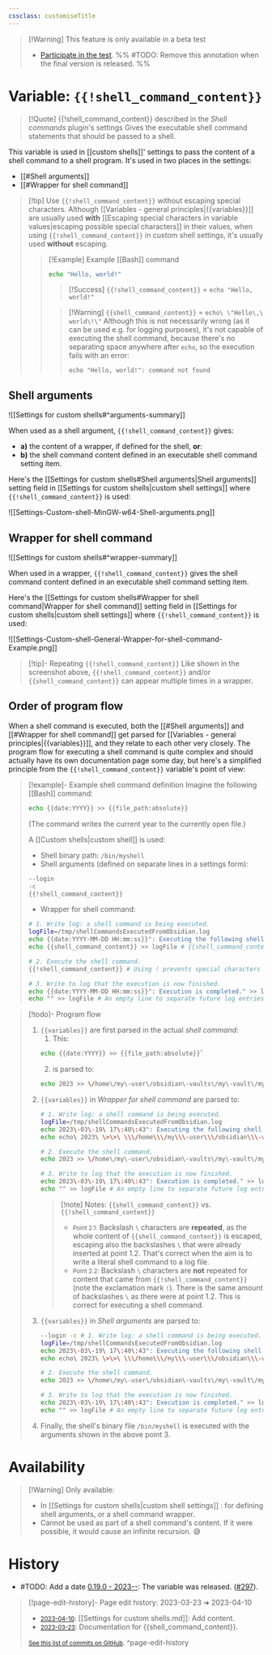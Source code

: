 ```yaml
---
cssclass: customiseTitle
---
```

 > [!Warning] This feature is only available in a beta test
 > - [Participate in the test](https://github.com/Taitava/obsidian-shellcommands/discussions/108#discussioncomment-5277523).
 > %% #TODO: Remove this annotation when the final version is released. %%

# Variable: `{{!shell_command_content}}`
> [!Quote] {{!shell_command_content}} described in the *Shell commands* plugin's settings
> Gives the executable shell command statements that should be passed to a shell.

This variable is used in [[custom shells]]' settings to pass the content of a shell command to a shell program. It's used in two places in the settings:
 - [[#Shell arguments]]
 - [[#Wrapper for shell command]]

> [!tip] Use `{{!shell_command_content}}` without escaping special characters.
>  Although [[Variables - general principles|{{variables}}]] are usually used **with** [[Escaping special characters in variable values|escaping possible special characters]] in their values, when using `{{!shell_command_content}}` in custom shell settings, it's usually used **without** escaping.
>  > [!Example] Example [[Bash]] command
>  > ```bash
>  > echo "Hello, world!"
>  > ```
>  > > [!Success] `{{!shell_command_content}}` = `echo "Hello, world!"`
>  > 
>  > > [!Warning] `{{shell_command_content}}` = `echo\ \"Hello\,\ world\!\"`
>  > > Although this is not necessarily wrong (as it can be used e.g. for logging purposes), it's not capable of executing the shell command, because there's no separating space anywhere after `echo`, so the execution fails with an error:
> > > ```
> > > echo "Hello, world!": command not found
> > > ```

## Shell arguments
![[Settings for custom shells#^arguments-summary]]

When used as a shell argument, `{{!shell_command_content}}` gives:
 - **a)** the content of a wrapper, if defined for the shell, **or**:
 - **b)** the shell command content defined in an executable shell command setting item.

Here's the [[Settings for custom shells#Shell arguments|Shell arguments]] setting field in [[Settings for custom shells|custom shell settings]] where `{{!shell_command_content}}` is used:

![[Settings-Custom-shell-MinGW-w64-Shell-arguments.png]]

## Wrapper for shell command
![[Settings for custom shells#^wrapper-summary]]

When used in a wrapper, `{{!shell_command_content}}` gives the shell command content defined in an executable shell command setting item.

Here's the [[Settings for custom shells#Wrapper for shell command|Wrapper for shell command]] setting field in [[Settings for custom shells|custom shell settings]] where `{{!shell_command_content}}` is used:

![[Settings-Custom-shell-General-Wrapper-for-shell-command-Example.png]]

> [!tip]- Repeating `{{!shell_command_content}}`
> Like shown in the screenshot above, `{{!shell_command_content}}` and/or `{{shell_command_content}}` can appear multiple times in a wrapper. 

## Order of program flow
When a shell command is executed, both the [[#Shell arguments]] and [[#Wrapper for shell command]] get parsed for [[Variables - general principles|{{variables}}]], and they relate to each other very closely. The program flow for executing a shell command is quite complex and should actually have its own documentation page some day, but here's a simplified principle from the `{{!shell_command_content}}` variable's point of view:

> [!example]- Example shell command definition
> Imagine the following [[Bash]] command:
> ```bash
> echo {{date:YYYY}} >> {{file_path:absolute}}
> ```
> (The command writes the current year to the currently open file.)
> 
> A [[Custom shells|custom shell]] is used:
> - Shell binary path: `/bin/myshell`
> - Shell arguments (defined on separate lines in a settings form):
>  ```bash
>  --login
>  -c
>  {{!shell_command_content}}
>  ```
> - Wrapper for shell command:
>  ```bash
>  # 1. Write log: a shell command is being executed.
>  logFile=/tmp/shellCommandsExecutedFromObsidian.log
>  echo {{date:YYYY-MM-DD HH:mm:ss}}": Executing the following shell command:" >> logFile
>  echo {{shell_command_content}} >> logFile # {{shell_command_content}} without ! escapes special characters so they will not jail-break from the echo command context.
>  
>  # 2. Execute the shell command.
>  {{!shell_command_content}} # Using ! prevents special characters from being escaped, which is needed for the shell command to execute correctly.
>  
>  # 3. Write to log that the execution is now finished.
>  echo {{date:YYYY-MM-DD HH:mm:ss}}": Execution is completed." >> logFile
>  echo "" >> logFile # An empty line to separate future log entries.
>   ```

> [!todo]- Program flow
> 1. `{{variables}}` are first parsed in the actual _shell command_:
>    1. This:
>    ```bash
>    echo {{date:YYYY}} >> {{file_path:absolute}}`
>    ```
>    2. is parsed to:
>    ```bash
>    echo 2023 >> \/home\/my\-user\/obsidian\-vaults\/my\-vault\/my\-note\.md
>    ```
> 2. `{{variables}}` in _Wrapper for shell command_ are parsed to:
>    ```bash
>    # 1. Write log: a shell command is being executed.
>    logFile=/tmp/shellCommandsExecutedFromObsidian.log
>    echo 2023\-03\-19\ 17\:40\:43": Executing the following shell command:" >> logFile
>    echo echo\ 2023\ \>\>\ \\\/home\\\/my\\\-user\\\/obsidian\\\-vaults\\\/my\\\-vault\\\/my\\\-note\\\.md >> logFile # {{shell_command_content}} without ! escapes special characters so they will not jail-break from the echo command context.
> 
>    # 2. Execute the shell command.
>    echo 2023 >> \/home\/my\-user\/obsidian\-vaults\/my\-vault\/my\-note\.md # Using ! prevents special characters from being escaped, which is needed for the shell command to execute correctly.
> 
>    # 3. Write to log that the execution is now finished.
>    echo 2023\-03\-19\ 17\:40\:43": Execution is completed." >> logFile
>    echo "" >> logFile # An empty line to separate future log entries.
>    ```
>    > [!note] Notes: `{{shell_command_content}}` vs. `{{!shell_command_content}}`
>    > - <small>Point 2.1:</small> Backslash ` \ ` characters are **repeated**, as the whole content of `{{shell_command_content}}` is escaped, escaping also the backslashes ` \ ` that were already inserted at point 1.2. That's correct when the aim is to write a literal shell command to a log file. 
>    > - <small>Point 2.2:</small> Backslash ` \ ` characters are **not** repeated for content that came from `{{!shell_command_content}}` (note the exclamation mark `!`). There is the same amount of backslashes ` \ ` as there were at point 1.2. This is correct for executing a shell command.
> 3. `{{variables}}` in _Shell arguments_ are parsed to:
>    ```bash
>    --login -c # 1. Write log: a shell command is being executed.
>    logFile=/tmp/shellCommandsExecutedFromObsidian.log
>    echo 2023\-03\-19\ 17\:40\:43": Executing the following shell command:" >> logFile
>    echo echo\ 2023\ \>\>\ \\\/home\\\/my\\\-user\\\/obsidian\\\-vaults\\\/my\\\-vault\\\/my\\\-note\\\.md >> logFile # {{shell_command_content}} without ! escapes special characters so they will not jail-break from the echo command context.
> 
>    # 2. Execute the shell command.
>    echo 2023 >> \/home\/my\-user\/obsidian\-vaults\/my\-vault\/my\-note\.md # Using ! prevents special characters from being escaped, which is needed for the shell command to execute correctly.
> 
>    # 3. Write to log that the execution is now finished.
>    echo 2023\-03\-19\ 17\:40\:43": Execution is completed." >> logFile
>    echo "" >> logFile # An empty line to separate future log entries.
>     ```
> 4. Finally, the shell's binary file `/bin/myshell` is executed with the arguments shown in the above point 3.

# Availability
> [!Warning] Only available:
> - In [[Settings for custom shells|custom shell settings]] : for defining shell arguments, or a shell command wrapper.
> - Cannot be used as part of a shell command's content. If it were possible, it would cause an infinite recursion. 😅

# History
- #TODO: Add a date [0.19.0 - 2023--](https://github.com/Taitava/obsidian-shellcommands/blob/main/CHANGELOG.md#00---2022--): The variable was released. ([#297](https://github.com/Taitava/obsidian-shellcommands/issues/297)).

> [!page-edit-history]- Page edit history: 2023-03-23 &#10132; 2023-04-10
> - [<small>2023-04-10</small>](https://github.com/Taitava/obsidian-shellcommands-documentation/commit/47744de2b41b0ae2f44a8cbe83d4bcd0301bf3bc): [[Settings for custom shells.md]]: Add content.
> - [<small>2023-03-23</small>](https://github.com/Taitava/obsidian-shellcommands-documentation/commit/07644d90d4a01c20fd0a151a7fec543000df0a54): Documentation for {{shell_command_content}}.
> 
> [<small>See this list of commits on GitHub</small>](https://github.com/Taitava/obsidian-shellcommands-documentation/commits/main/./Variables/%7B%7Bshell_command_content%7D%7D.md).
> ^page-edit-history